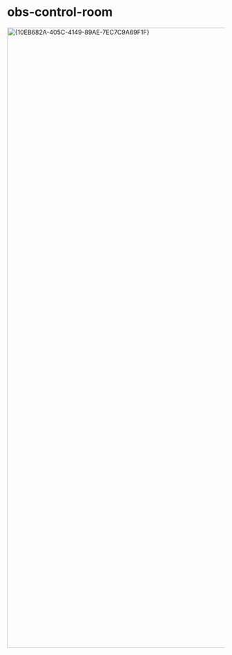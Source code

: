 # obs-control-room

<img width="1273" height="1432" alt="{10EB682A-405C-4149-89AE-7EC7C9A69F1F}" src="https://github.com/user-attachments/assets/114a4eb7-0fc4-4751-ba5d-1cf4fd3cf83b" />

